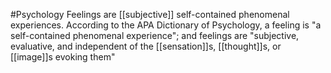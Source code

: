 #Psychology 
Feelings are [[subjective]] self-contained phenomenal experiences. According to the APA Dictionary of Psychology, a feeling is "a self-contained phenomenal experience"; and feelings are "subjective, evaluative, and independent of the [[sensation]]s, [[thought]]s, or [[image]]s evoking them"